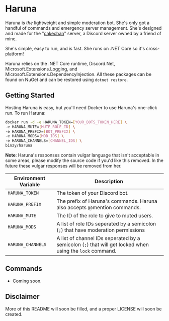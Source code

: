 # Haruna

Haruna is *the* lightweight and simple moderation bot. She's only got a handful of commands and emergency server management. She's designed and made for the "[cakechan](https://discord.gg/QEtRdka)" server, a Discord server owned by a friend of mine.

She's simple, easy to run, and is fast. She runs on .NET Core so it's cross-platform!

Haruna relies on the .NET Core runtime, Discord.Net, Microsoft.Extensions.Logging, and Microsoft.Extensions.DependencyInjection. All these packages can be found on NuGet and can be restored using `dotnet restore`.

## Getting Started

Hosting Haruna is easy, but you'll need Docker to use Haruna's one-click run.
To run Haruna:

```bash
docker run -d -e HARUNA_TOKEN=[YOUR_BOTS_TOKEN_HERE] \
-e HARUNA_MUTE=[MUTE_ROLE_ID] \
-e HARUNA_PREFIX=[BOT_PREFIX] \
-e HARUNA_MODS=[MOD_IDS] \
-e HARUNA_CHANNELS=[CHANNEL_IDS] \
binzy/haruna
```

**Note**: Haruna's responses contain vulgar language that isn't acceptable in some areas, please modify the source code if you'd like this removed. In the future these vulgar responses will be removed from her.

| Environment Variable | Description |
|----------------------|-------------|
| `HARUNA_TOKEN` | The token of your Discord bot. |
| `HARUNA_PREFIX` | The prefix of Haruna's commands. Haruna also accepts @mention commands. |
| `HARUNA_MUTE` | The ID of the role to give to muted users. |
| `HARUNA_MODS` | A list of role IDs seperated by a semicolon (`;`) that have moderation permissions |
| `HARUNA_CHANNELS` | A list of channel IDs seperated by a semicolon (`;`) that will get locked when using the `lock` command. |

## Commands

- Coming soon.

## Disclaimer

More of this README will soon be filled, and a proper LICENSE will soon be created.